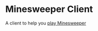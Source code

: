 Minesweeper Client
==================

A client to help you [play Minesweeper](http://minesweeper.nm.io)
